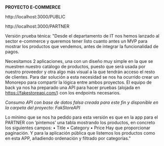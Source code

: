 **PROYECTO E-COMMERCE**


http://localhost:3000/PUBLIC

http://localhost:3000/PARTNER

Versión prueba ténica: 
"Desde el departamento de IT nos hemos lanzado al sector e-commerce y
queremos tener listo cuanto antes un MVP para mostrar los productos que vendemos,
antes de integrar la funcionalidad de pagos.

Necesitamos 2 aplicaciones, una con un diseño muy simple en la que se muestren
nuestro catálogo de productos, puesto que será usada por nuestro proveedor y otra algo
más visual a la que tendrán acceso el resto de clientes. Para dar solución a esta necesidad
se nos ha ocurrido crear un Monorepo para compartir la lógica entre ambos proyectos.
El equipo de back ya nos ha preparado una API para hacer pruebas (alojada en
https://fakestoreapi.com/) con los endpoints necesarios.

*Consumo API con base de datos falsa creada para este fin y disponible en la carpeta del proyecto: FakStoreAPI*

Lo mínimo que se nos ha pedido para esta versión es que en la app para el PARTNER con
‘pintemos’ una tabla mostrando los productos, en concreto los siguientes campos:
• Title
• Category
• Price
Hay que proporcionar paginación.
Y para la aplicación pública que listemos los productos como en esta APP, añadiendo
ordenación y filtrado por categorías."
